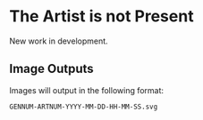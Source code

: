 The Artist is not Present
=========================

New work in development.


Image Outputs
-------------

Images will output in the following format:

```
GENNUM-ARTNUM-YYYY-MM-DD-HH-MM-SS.svg
```